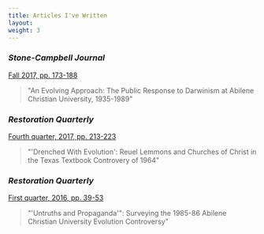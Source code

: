 ```yaml
---
title: Articles I've Written
layout: 
weight: 3
---
```


### *Stone-Campbell Journal*
[Fall 2017, pp. 173-188](http://www.stone-campbelljournal.com/the_journal/research/volume-20-issue-2/200202/)
> "An Evolving Approach: The Public Response to Darwinism at Abilene Christian University, 1935-1989"
> 
### *Restoration Quarterly*
[Fourth quarter, 2017, pp. 213-223](https://digitalcommons.acu.edu/restorationquarterly/vol59/iss4/1/)
> "'Drenched With Evolution': Reuel Lemmons and Churches of Christ in the Texas Textbook Controvery of 1964"

### *Restoration Quarterly*
[First quarter, 2016, pp. 39-53](https://digitalcommons.acu.edu/restorationquarterly/vol58/iss1/1/)
> "'Untruths and Propaganda'": Surveying the 1985-86 Abilene Christian University Evolution Controversy"